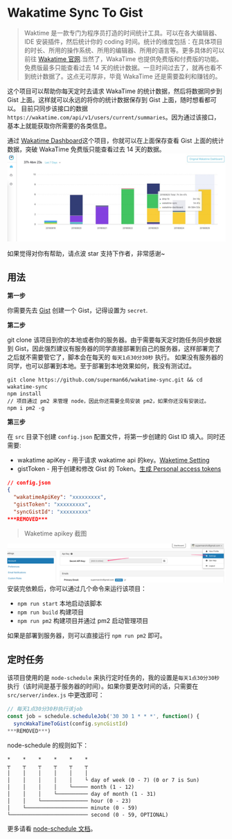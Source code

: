 # Wakatime Sync To Gist

> Waktime 是一款专门为程序员打造的时间统计工具。可以在各大编辑器、IDE 安装插件，然后统计你的 coding 时间。统计的维度包括：在具体项目的时长、所用的操作系统、所用的编辑器、所用的语言等。更多具体的可以前往 [Wakatime 官网](https://wakatime.com/).当然了，WakaTime 也提供免费版和付费版的功能。免费版最多只能查看过去 14 天的统计数据。一旦时间过去了，就再也看不到统计数据了。这点无可厚非，毕竟 WakaTime 还是需要盈利和赚钱的。

这个项目可以帮助你每天定时去请求 WakaTime 的统计数据，然后将数据同步到 Gist 上面。这样就可以永远的将你的统计数据保存到 Gist 上面，随时想看都可以。
目前只同步该接口的数据 `https://wakatime.com/api/v1/users/current/summaries`。因为通过该接口，基本上就能获取你所需要的各类信息。

通过 [Wakatime Dashboard](https://github.com/superman66/wakatime-dashboard)这个项目，你就可以在上面保存查看 Gist 上面的统计数据，突破 WakaTime 免费版只能查看过去 14 天的数据。
![](./screenshot/wakatime-dashboard.jpg)

如果觉得对你有帮助，请点波 star 支持下作者，非常感谢~

## 用法

**第一步**

你需要先去 [Gist](https://gist.github.com) 创建一个 Gist，记得设置为 `secret`.

**第二步**

git clone 该项目到你的本地或者你的服务器。由于需要每天定时跑任务同步数据到 Gist，因此强烈建议有服务器的同学直接部署到自己的服务器，这样部署完了之后就不需要管它了，脚本会在每天的 `每天1点30分30秒` 执行。
如果没有服务器的同学，也可以部署到本地。至于部署到本地效果如何，我没有测试过。

```
git clone https://github.com/superman66/wakatime-sync.git && cd wakatime-sync
npm install
// 项目通过 pm2 来管理 node，因此你还需要全局安装 pm2，如果你还没有安装过。
npm i pm2 -g
```

**第三步**

在 `src` 目录下创建 `config.json` 配置文件，将第一步创建的 Gist ID 填入。同时还需要:

- wakatime apiKey - 用于请求 wakatime api 的key。[Waketime Setting](https://wakatime.com/settings/account)
- gistToken - 用于创建和修改 Gist 的 Token。[生成 Personal access tokens](https://github.com/settings/tokens)

```json
// config.json
{
  "wakatimeApiKey": "xxxxxxxxx",
  "gistToken": "xxxxxxxxx",
  "syncGistId": "xxxxxxxxx"
***REMOVED***
```
>Waketime apikey 截图

![how to get wakatime apikey](./screenshot/get-wakatime-apikey.jpg)
安装完依赖后，你可以通过几个命令来运行该项目：

- `npm run start` 本地启动该脚本
- `npm run build` 构建项目
- `npm run pm2` 构建项目并通过 pm2 启动管理项目

如果是部署到服务器，则可以直接运行 `npm run pm2` 即可。

## 定时任务

该项目使用的是 `node-schedule` 来执行定时任务的，我的设置是`每天1点30分30秒`执行（该时间是基于服务器的时间）。如果你要更改时间的话，只需要在 `src/server/index.js` 中更改即可：

```js
// 每天1点30分30秒执行该job
const job = schedule.scheduleJob('30 30 1 * * *', function() {
  syncWakaTimeToGist(config.syncGistId)
***REMOVED***)
```

node-schedule 的规则如下：

```
*    *    *    *    *    *
┬    ┬    ┬    ┬    ┬    ┬
│    │    │    │    │    │
│    │    │    │    │    └ day of week (0 - 7) (0 or 7 is Sun)
│    │    │    │    └───── month (1 - 12)
│    │    │    └────────── day of month (1 - 31)
│    │    └─────────────── hour (0 - 23)
│    └──────────────────── minute (0 - 59)
└───────────────────────── second (0 - 59, OPTIONAL)
```

更多请看 [node-schedule 文档](https://github.com/node-schedule/node-schedule)。
